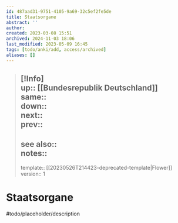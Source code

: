 ```yaml
---
id: 487aad31-9751-4105-9a69-32c5ef2fe5de
title: Staatsorgane
abstract: ''
author: 
created: 2023-03-08 15:51
archived: 2024-11-03 18:06
last_modified: 2023-05-09 16:45
tags: [todo/anki/add, access/archived]
aliases: []
---
```


> [!Info]  
> up:: [[Bundesrepublik Deutschland]]  
> same::  
> down::  
> next::  
> prev::
> ---  
> see also::  
> notes::
> ---
> template:: [[20230526T214423-deprecated-template|Flower]]  
> version:: 1 

# Staatsorgane

#todo/placeholder/description 
